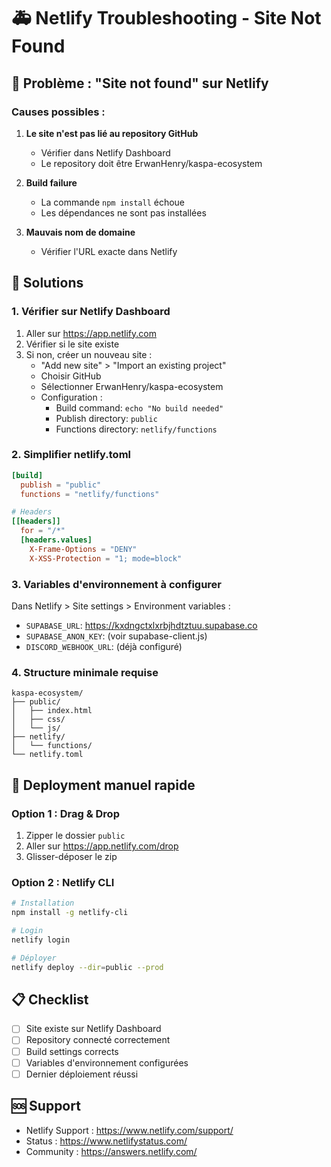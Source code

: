 # 🚑 Netlify Troubleshooting - Site Not Found

## 🔴 Problème : "Site not found" sur Netlify

### Causes possibles :

1. **Le site n'est pas lié au repository GitHub**
   - Vérifier dans Netlify Dashboard
   - Le repository doit être ErwanHenry/kaspa-ecosystem

2. **Build failure**
   - La commande `npm install` échoue
   - Les dépendances ne sont pas installées

3. **Mauvais nom de domaine**
   - Vérifier l'URL exacte dans Netlify

## 🔧 Solutions

### 1. Vérifier sur Netlify Dashboard

1. Aller sur https://app.netlify.com
2. Vérifier si le site existe
3. Si non, créer un nouveau site :
   - "Add new site" > "Import an existing project"
   - Choisir GitHub
   - Sélectionner ErwanHenry/kaspa-ecosystem
   - Configuration :
     - Build command: `echo "No build needed"`
     - Publish directory: `public`
     - Functions directory: `netlify/functions`

### 2. Simplifier netlify.toml

```toml
[build]
  publish = "public"
  functions = "netlify/functions"

# Headers
[[headers]]
  for = "/*"
  [headers.values]
    X-Frame-Options = "DENY"
    X-XSS-Protection = "1; mode=block"
```

### 3. Variables d'environnement à configurer

Dans Netlify > Site settings > Environment variables :

- `SUPABASE_URL`: https://kxdngctxlxrbjhdtztuu.supabase.co
- `SUPABASE_ANON_KEY`: (voir supabase-client.js)
- `DISCORD_WEBHOOK_URL`: (déjà configuré)

### 4. Structure minimale requise

```
kaspa-ecosystem/
├── public/
│   ├── index.html
│   ├── css/
│   └── js/
├── netlify/
│   └── functions/
└── netlify.toml
```

## 🚀 Deployment manuel rapide

### Option 1 : Drag & Drop
1. Zipper le dossier `public`
2. Aller sur https://app.netlify.com/drop
3. Glisser-déposer le zip

### Option 2 : Netlify CLI
```bash
# Installation
npm install -g netlify-cli

# Login
netlify login

# Déployer
netlify deploy --dir=public --prod
```

## 📋 Checklist

- [ ] Site existe sur Netlify Dashboard
- [ ] Repository connecté correctement
- [ ] Build settings corrects
- [ ] Variables d'environnement configurées
- [ ] Dernier déploiement réussi

## 🆘 Support

- Netlify Support : https://www.netlify.com/support/
- Status : https://www.netlifystatus.com/
- Community : https://answers.netlify.com/
